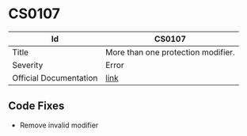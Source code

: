# CS0107

| Id                     | CS0107                                                            |
| ---------------------- | ----------------------------------------------------------------- |
| Title                  | More than one protection modifier\.                               |
| Severity               | Error                                                             |
| Official Documentation | [link](http://docs.microsoft.com/en-us/dotnet/csharp/misc/cs0107) |

## Code Fixes

* Remove invalid modifier

